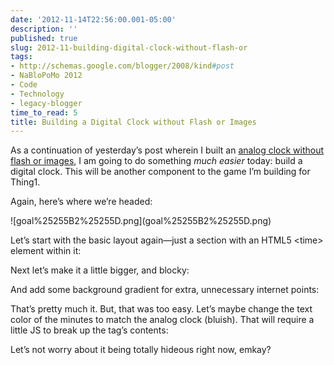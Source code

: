 ```yaml
---
date: '2012-11-14T22:56:00.001-05:00'
description: ''
published: true
slug: 2012-11-building-digital-clock-without-flash-or
tags:
- http://schemas.google.com/blogger/2008/kind#post
- NaBloPoMo 2012
- Code
- Technology
- legacy-blogger
time_to_read: 5
title: Building a Digital Clock without Flash or Images
---
```


<p>As a continuation of yesterday’s post wherein I built an <a href="../2012/2012-11-building-analog-clock-without-flash-or.html">analog clock without flash or images</a>, I am going to do something <em>much easier</em> today: build a digital clock. This will be another component to the game I’m building for Thing1.</p>
<p>Again, here’s where we’re headed:</p>
<p>![goal%25255B2%25255D.png](goal%25255B2%25255D.png)</p>
<p>Let’s start with the basic layout again—just a section with an HTML5 &lt;time&gt; element within it:</p>
<p></p>
<p>Next let’s make it a little bigger, and blocky:</p>
<p></p>
<p>And add some background gradient for extra, unnecessary internet points:</p>
<p></p>
<p>That’s pretty much it. But, that was too easy. Let’s maybe change the text color of the minutes to match the analog clock (bluish). That will require a little JS to break up the tag’s contents:</p>
<p></p>
<p>Let’s not worry about it being totally hideous right now, emkay?</p>